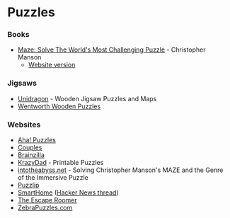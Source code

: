 # Puzzles

### Books

* [Maze: Solve The World's Most Challenging Puzzle](https://archive.org/details/mazesolvetheworldsmostchallengingpuzzle1985/mode/2up) - Christopher Manson
  * [Website version](https://inventwithpython.com/mazewebsite/)

### Jigsaws

* [Unidragon](https://unidragon.eu/) - Wooden Jigsaw Puzzles and Maps
* [Wentworth Wooden Puzzles](https://www.wentworthpuzzles.com/)

### Websites

* [Aha! Puzzles](https://www.ahapuzzles.com/)
* [Couples](https://www.couples.game/)
* [Brainzilla](https://www.brainzilla.com/)
* [KrazyDad](https://krazydad.com/) - Printable Puzzles
* [intotheabyss.net](http://www.intotheabyss.net/) - Solving Christopher Manson's MAZE and the Genre of the Immersive Puzzle
* [Puzzlip](https://puzzlip.com)
* [SmartHome](https://smarthome.steviep.xyz/) ([Hacker News thread](https://news.ycombinator.com/item?id=42424508))
* [The Escape Roomer](https://theescaperoomer.com/)
* [ZebraPuzzles.com](https://www.zebrapuzzles.com/)
